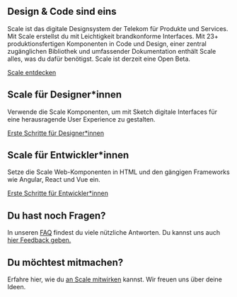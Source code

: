## Design & Code sind eins

Scale ist das digitale Designsystem der Telekom für Produkte und Services. Mit Scale erstellst du mit Leichtigkeit brandkonforme Interfaces. Mit 23+ produktionsfertigen Komponenten in Code und Design, einer zentral zugänglichen Bibliothek und umfassender Dokumentation enthält Scale alles, was du dafür benötigst. Scale ist derzeit eine Open Beta.

[Scale entdecken](./?path=/story/about-scale--page)

## Scale für Designer*innen

Verwende die Scale Komponenten, um mit Sketch digitale Interfaces für eine herausragende User Experience zu gestalten.

[Erste Schritte für Designer*innen](./?path=/story/scale-for-designers-getting-started--page)

## Scale für Entwickler*innen

Setze die Scale Web-Komponenten in HTML und den gängigen Frameworks wie Angular, React und Vue ein.

[Erste Schritte für Entwickler*innen](./?path=/story/scale-for-developers-setup--page)

## Du hast noch Fragen?

In unseren [FAQ](./?path=/story/faq--page) findest du viele nützliche Antworten. Du kannst uns auch [hier Feedback geben.](./?path=/story/contact-your-feedback--page)

## Du möchtest mitmachen?

Erfahre hier, wie du [an Scale mitwirken](./?path=/story/contact-contributing-to-scale--page) kannst. Wir freuen uns über deine Ideen.
